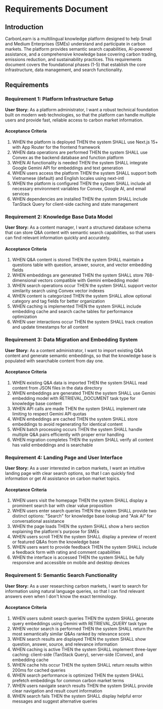 # Requirements Document

## Introduction

CarbonLearn is a multilingual knowledge platform designed to help Small and Medium Enterprises (SMEs) understand and participate in carbon markets. The platform provides semantic search capabilities, AI-powered assistance, and a comprehensive knowledge base covering carbon trading, emissions reduction, and sustainability practices. This requirements document covers the foundational phases (1-5) that establish the core infrastructure, data management, and search functionality.

## Requirements

### Requirement 1: Platform Infrastructure Setup

**User Story:** As a platform administrator, I want a robust technical foundation built on modern web technologies, so that the platform can handle multiple users and provide fast, reliable access to carbon market information.

#### Acceptance Criteria

1. WHEN the platform is deployed THEN the system SHALL use Next.js 15+ with App Router for the frontend framework
2. WHEN data operations are performed THEN the system SHALL use Convex as the backend database and function platform
3. WHEN AI functionality is needed THEN the system SHALL integrate Google Gemini API for embeddings and text generation
4. WHEN users access the platform THEN the system SHALL support both Vietnamese (default) and English locales using next-intl
5. WHEN the platform is configured THEN the system SHALL include all necessary environment variables for Convex, Google AI, and email services
6. WHEN dependencies are installed THEN the system SHALL include TanStack Query for client-side caching and state management

### Requirement 2: Knowledge Base Data Model

**User Story:** As a content manager, I want a structured database schema that can store Q&A content with semantic search capabilities, so that users can find relevant information quickly and accurately.

#### Acceptance Criteria

1. WHEN Q&A content is stored THEN the system SHALL maintain a questions table with question, answer, source, and vector embedding fields
2. WHEN embeddings are generated THEN the system SHALL store 768-dimensional vectors compatible with Gemini embedding model
3. WHEN search operations occur THEN the system SHALL support vector similarity search using Convex vector indexes
4. WHEN content is categorized THEN the system SHALL allow optional category and tag fields for better organization
5. WHEN caching is implemented THEN the system SHALL include embedding cache and search cache tables for performance optimization
6. WHEN user interactions occur THEN the system SHALL track creation and update timestamps for all content

### Requirement 3: Data Migration and Embedding System

**User Story:** As a content administrator, I want to import existing Q&A content and generate semantic embeddings, so that the knowledge base is populated with searchable content from day one.

#### Acceptance Criteria

1. WHEN existing Q&A data is imported THEN the system SHALL read content from JSON files in the data directory
2. WHEN embeddings are generated THEN the system SHALL use Gemini embedding model with RETRIEVAL_DOCUMENT task type for knowledge base content
3. WHEN API calls are made THEN the system SHALL implement rate limiting to respect Gemini API quotas
4. WHEN embeddings are cached THEN the system SHALL store embeddings to avoid regenerating for identical content
5. WHEN batch processing occurs THEN the system SHALL handle multiple Q&A pairs efficiently with proper error handling
6. WHEN migration completes THEN the system SHALL verify all content has valid embeddings and is searchable

### Requirement 4: Landing Page and User Interface

**User Story:** As a user interested in carbon markets, I want an intuitive landing page with clear search options, so that I can quickly find information or get AI assistance on carbon market topics.

#### Acceptance Criteria

1. WHEN users visit the homepage THEN the system SHALL display a prominent search bar with clear value proposition
2. WHEN users enter search queries THEN the system SHALL provide two distinct options: "Search" for knowledge base lookup and "Ask AI" for conversational assistance
3. WHEN the page loads THEN the system SHALL show a hero section explaining the platform's purpose for SMEs
4. WHEN users scroll THEN the system SHALL display a preview of recent or featured Q&As from the knowledge base
5. WHEN users want to provide feedback THEN the system SHALL include a feedback form with rating and comment capabilities
6. WHEN the interface is accessed THEN the system SHALL be fully responsive and accessible on mobile and desktop devices

### Requirement 5: Semantic Search Functionality

**User Story:** As a user researching carbon markets, I want to search for information using natural language queries, so that I can find relevant answers even when I don't know the exact terminology.

#### Acceptance Criteria

1. WHEN users submit search queries THEN the system SHALL generate query embeddings using Gemini with RETRIEVAL_QUERY task type
2. WHEN vector search is performed THEN the system SHALL return the most semantically similar Q&As ranked by relevance score
3. WHEN search results are displayed THEN the system SHALL show question, answer, source, and relevance information
4. WHEN caching is active THEN the system SHALL implement three-layer caching: client-side (TanStack Query), server-side (Convex), and embedding cache
5. WHEN cache hits occur THEN the system SHALL return results within 200ms for cached queries
6. WHEN search performance is optimized THEN the system SHALL prefetch embeddings for common carbon market terms
7. WHEN users navigate search results THEN the system SHALL provide clear navigation and result count information
8. WHEN search fails THEN the system SHALL display helpful error messages and suggest alternative queries